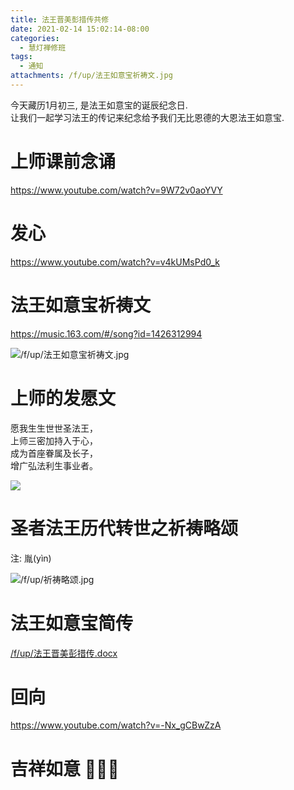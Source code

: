 ```yaml
---
title: 法王晋美彭措传共修
date: 2021-02-14 15:02:14-08:00
categories:
  - 慧灯禅修班
tags:
  - 通知
attachments: /f/up/法王如意宝祈祷文.jpg
---
```

今天藏历1月初三, 是法王如意宝的诞辰纪念日.  
让我们一起学习法王的传记来纪念给予我们无比恩德的大恩法王如意宝.

# 上师课前念诵

<https://www.youtube.com/watch?v=9W72v0aoYVY>

# 发心

<https://www.youtube.com/watch?v=v4kUMsPd0_k>

# 法王如意宝祈祷文

<https://music.163.com/#/song?id=1426312994>  

![/f/up/法王如意宝祈祷文.jpg](/f/up/法王如意宝祈祷文.jpg)

# 上师的发愿文

愿我生生世世圣法王，  
上师三密加持入于心，  
成为首座眷属及长子，  
增广弘法利生事业者。    

![](/f/up/法王如意宝略传共修-上师发愿.png)


# 圣者法王历代转世之祈祷略颂

注: 胤(yìn)

![/f/up/祈祷略颂.jpg](/f/up/祈祷略颂.jpg)

# 法王如意宝简传

[/f/up/法王晋美彭措传.docx](/f/up/法王晋美彭措传.docx)

# 回向

<https://www.youtube.com/watch?v=-Nx_gCBwZzA>

#  吉祥如意 🙏🙏🙏
